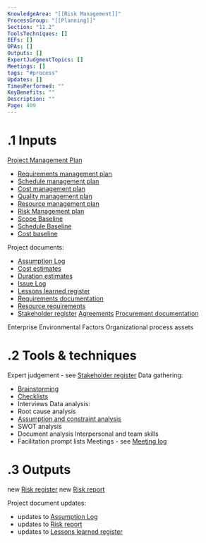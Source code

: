 ```yaml
---
KnowledgeArea: "[[Risk Management]]"
ProcessGroup: "[[Planning]]"
Section: "11.2"
ToolsTechniques: []
EEFs: []
OPAs: []
Outputs: []
ExpertJudgmentTopics: []
Meetings: []
tags: "#process"
Updates: []
TimesPerformed: ""
KeyBenefits: ""
Description: ""
Page: 409
---
```

# .1 Inputs
[Project Management Plan](Project%20Management%20Plan.md)
* [Requirements management plan](Requirements%20management%20plan.md)
* [Schedule management plan](Schedule%20management%20plan.md)
* [Cost management plan](Cost%20management%20plan.md)
* [Quality management plan](Quality%20management%20plan.md)
* [Resource management plan](Resource%20management%20plan.md)
* [Risk Management plan](Risk%20Management%20plan.md)
* [Scope Baseline](Scope%20Baseline.md)
* [Schedule Baseline](Schedule%20Baseline.md)
* [Cost baseline](Cost%20baseline.md)

Project documents:
* [Assumption Log](Assumption%20Log.md)
* [Cost estimates](Cost%20estimates.md)
* [Duration estimates](Duration%20estimates.md)
* [Issue Log](Issue%20Log.md)
* [Lessons learned register](Lessons%20learned%20register.md)
* [Requirements documentation](Requirements%20documentation.md)
* [Resource requirements](Resource%20requirements.md)
* [Stakeholder register](Stakeholder%20register.md)
[Agreements](Agreements.md)
[Procurement documentation](Procurement%20documentation.md)

Enterprise Environmental Factors
Organizational process assets

# .2 Tools & techniques
Expert judgement - see [Stakeholder register](Stakeholder%20register.md)
Data gathering:
* [Brainstorming](Brainstorming.md)
* [Checklists](Checklists.md)
* Interviews
Data analysis:
* Root cause analysis
* [Assumption and constraint analysis](Assumption%20and%20constraint%20analysis.md)
* SWOT analysis
* Document analysis
Interpersonal and team skills
* Facilitation
prompt lists
Meetings - see [Meeting log](Meeting%20log.md)

# .3 Outputs
new [Risk register](Risk%20register.md)
new [Risk report](Risk%20report.md)

Project document updates:
* updates to [Assumption Log](Assumption%20Log.md)
* updates to [Risk report](Risk%20report.md)
* updates to [Lessons learned register](Lessons%20learned%20register.md)



